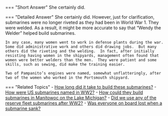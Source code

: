 
=== "Short Answer"
    She certainly did.

=== "Detailed Answer"
    She certainly did.  However, just for clarification, submarines were no longer riveted as they had been in World War 1.  They were welded.  As a result, it might be more accurate to say that “Wendy the Welder” helped build submarines.

    In any case, many women went to work in defense plants during the war.  Some did administrative work and others did drawing jobs.  But many others did the riveting and the welding.  In fact, after initially resisting having women in the shipyards, management often found that women were better welders than the men.  They were patient and some skills, such as sewing, did make the training easier.

    Two of Pampanito’s engines were named, somewhat unflatteringly, after two of the women who worked in the Portsmouth shipyard.

=== "Related Topics"
    - [How long did it take to build these submarines?](../FAQs/how-long-did-it-take-to-build-these-submarines.md)
    - [How were US submarines named in WW2?](../FAQs/how-were-us-submarines-named-in-ww2.md)
    - [How could they build submarines in Manitowoc on the Lake Michigan?](../FAQs/how-could-they-build-submarines-in-manitowoc-on-the-lake-michigan.md)
    - [Did we use any of the reserve fleet submarines after WW2?](../FAQs/did-we-use-any-of-the-reserve-fleet-submarines-after-ww2.md)
    - [Was everyone on board lost when a submarine sank?](../FAQs/was-everyone-on-board-lost-when-a-submarine-sank.md)
